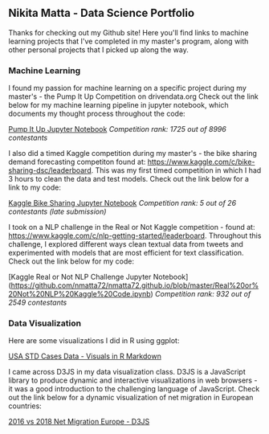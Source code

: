 ## Nikita Matta - Data Science Portfolio

Thanks for checking out my Github site! Here you'll find links to machine learning projects that I've completed in my master's program, along with other personal projects that I picked up along the way. 

### Machine Learning

I found my passion for machine learning on a specific project during my master's - the Pump It Up Competition on drivendata.org 
Check out the link below for my machine learning pipeline in jupyter notebook, which documents my thought process throughout the code:

[Pump It Up Jupyter Notebook](https://github.com/nmatta72/nmatta72.github.io/blob/master/PumpItUpCompetitionCode.ipynb)
_Competition rank: 1725 out of 8996 contestants_

I also did a timed Kaggle competition during my master's - the bike sharing demand forecasting competiton found at: https://www.kaggle.com/c/bike-sharing-dsc/leaderboard. This was my first timed competition in which I had 3 hours to clean the data and test models. Check out the link below for a link to my code:

[Kaggle Bike Sharing Jupyter Notebook](https://github.com/nmatta72/nmatta72.github.io/blob/master/Kaggle_Bike_Sharing_Challenge.ipynb)
_Competition rank: 5 out of 26 contestants (late submission)_

I took on a NLP challenge in the Real or Not Kaggle competition - found at: https://www.kaggle.com/c/nlp-getting-started/leaderboard. Throughout this challenge, I explored different ways clean textual data from tweets and experimented with models that are most efficient for text classification. Check out the link below for my code:

[Kaggle Real or Not NLP Challenge Jupyter Notebook]
(https://github.com/nmatta72/nmatta72.github.io/blob/master/Real%20or%20Not%20NLP%20Kaggle%20Code.ipynb)
_Competition rank: 932 out of 2549 contestants_

### Data Visualization

Here are some visualizations I did in R using ggplot:

[USA STD Cases Data - Visuals in R Markdown](https://github.com/nmatta72/nmatta72.github.io/blob/master/ggplot_r_markdown.Rmd)

I came across D3JS in my data visualization class. D3JS is a JavaScript library to produce dynamic and interactive visualizations in web browsers - it was a good introduction to the challenging language of JavaScript. Check out the link below for a dynamic visualization of net migration in European countries:

[2016 vs 2018 Net Migration Europe - D3JS](https://bl.ocks.org/nmatta72/a3ba863e7e35cdd2c2565c0cf572fe46)
